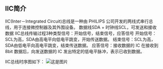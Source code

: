 ## IIC简介
  IIC(Inter－Integrated Circuit)总线是一种由 PHILIPS 公司开发的两线式串行总线，用于连接微控制器及其外围设备。
  数据线SDA + 时钟线SCL，可发送和接收数据
  IIC总线传输过程3种类型信号：开始信号，结束信号，应答信号
  开始信号：SCL为高，SDA由高电平向低电平跳变，开始传送数据。
  结束信号：SCL为高，SDA由低电平向高电平跳变，结束传送数据。
  应答信号：接收数据的 IC 在接收到 8bit 数据后，向发送数据的 IC 发出特定的低电平脉冲，表示已收到数据。

IIC总线时序图如下：
![这是图片](D:/Notes/STM32_Learn/7-IIC/IIC总线时序图.png "Magic Gardens")